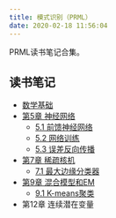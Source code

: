 ```yaml
---
title: 模式识别（PRML）
date: 2020-02-18 11:56:04
---
```


PRML读书笔记合集。

## 读书笔记

* [数学基础](/post/prml-math-foundations/)
* [第5章 神经网络](/post/prml-chap-5-neural-networks/)
  * [5.1 前馈神经网络](/post/prml-chap-5-1-feed-forward-network-functions/)
  * [5.2 网络训练](/post/prml-chap-5-2-network-training/)
  * [5.3 误差反向传播](/post/prml-chap-5-3-error-backpropagation/)
* [第7章 稀疏核机](/post/prml-chap-7-sparse-kernel-machines/)
  * [7.1 最大边缘分类器](/post/prml-chap-7-1-maximum-margin-classifiers/)
* [第9章 混合模型和EM](/post/prml-chap-9-mixture-models-and-em/)
  * [9.1 K-means聚类](/post/prml-chap-9-1-k-means-clustering/)
* 第12章 连续潜在变量

